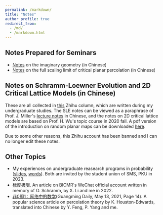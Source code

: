 ```yaml
---
permalink: /markdown/
title: "Notes"
author_profile: true
redirect_from: 
  - /md/
  - /markdown.html
---
```


## Notes Prepared for Seminars

* [Notes](https://github.com/Gefei-Cai/gefeicai.github.io/raw/master/files/虚几何_Imaginary_Geometry_.pdf) on the imaginary geometry (in Chinese)
* [Notes](https://github.com/Gefei-Cai/gefeicai.github.io/raw/master/files/full.pdf) on the full scaling limit of critical planar percolation (in Chinese)


## Notes on Schramm-Loewner Evolution and 2D Critical Lattice Models (in Chinese)

These are all collected in [this](https://www.zhihu.com/column/c_1296527465138434048) Zhihu column, which are written during my undergraduate studies. The SLE notes can be viewed as a paraphrase of Prof. J. Miller's [lecture notes](https://www.statslab.cam.ac.uk/~jpm205/teaching/lent2019/sle_notes.pdf) in Chinese, and the notes on 2D critical lattice models are based on Prof. H. Wu's topic course in 2020 fall. A pdf version of the introduction on random planar maps can be downloaded [here](https://github.com/Gefei-Cai/gefeicai.github.io/raw/master/files/LQG_intro.pdf).

Due to some other reasons, this Zhihu account has been banned and I can no longer edit these notes.


## Other Topics

* My experiences on undergraduate reasearch programs in probability ([slides](https://github.com/Gefei-Cai/gefeicai.github.io/raw/master/files/suggestions_slides.pdf), [words](https://github.com/Gefei-Cai/gefeicai.github.io/raw/master/files/suggestions_text.pdf)). Both are invited by the student union of SMS, PKU in 2023.
* [标度极限](https://mp.weixin.qq.com/s/y0wN6SJDP4ic6MaGbPI8Cw). An article on BICMR's WeChat official account written in memory of O. Schramm, by X. Li and me in 2022.
* [非0即1：网络中的数学](https://epaper.gmw.cn/gmrb/html/2021-05/13/nw.D110000gmrb_20210513_1-14.htm)(Guangming Daily, May 13, 2021, Page 14). A popular science article on percolation theory by K. Houston-Edwards, translated into Chinese by Y. Feng, P. Yang and me.
